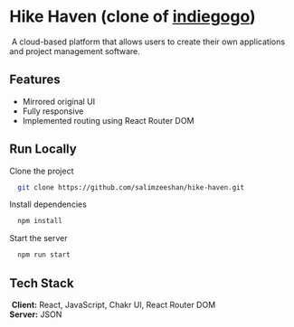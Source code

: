 # Hike Haven (clone of [indiegogo](https://www.indiegogo.com/))
​
A cloud-based platform that allows
users to create their own applications and project
management software.
​
​
## Features
- Mirrored original UI
- Fully responsive
- Implemented routing using React Router DOM
​
​
## Run Locally

Clone the project

```bash
  git clone https://github.com/salimzeeshan/hike-haven.git
```

Install dependencies

```bash
  npm install
```

Start the server

```bash
  npm run start
```

## Tech Stack
​
**Client:** React, JavaScript, Chakr UI, React Router DOM
<br>
**Server:** JSON
